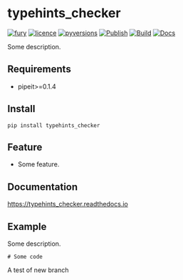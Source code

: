 # typehints_checker
[![fury](https://img.shields.io/pypi/v/typehints_checker.svg)](https://pypi.org/project/typehints_checker/)
[![licence](https://img.shields.io/github/license/GoodManWEN/typehints_checker)](https://github.com/GoodManWEN/typehints_checker/blob/master/LICENSE)
[![pyversions](https://img.shields.io/pypi/pyversions/typehints_checker.svg)](https://pypi.org/project/typehints_checker/)
[![Publish](https://github.com/GoodManWEN/typehints_checker/workflows/Publish/badge.svg)](https://github.com/GoodManWEN/typehints_checker/actions?query=workflow:Publish)
[![Build](https://github.com/GoodManWEN/typehints_checker/workflows/Build/badge.svg)](https://github.com/GoodManWEN/typehints_checker/actions?query=workflow:Build)
[![Docs](https://readthedocs.org/projects/typehints_checker/badge/?version=latest)](https://readthedocs.org/projects/typehints_checker/)

Some description.

## Requirements
- pipeit>=0.1.4

## Install

    pip install typehints_checker

## Feature
- Some feature.

## Documentation
https://typehints_checker.readthedocs.io

## Example

Some description.
```Python3
# Some code
```

A test of new branch
